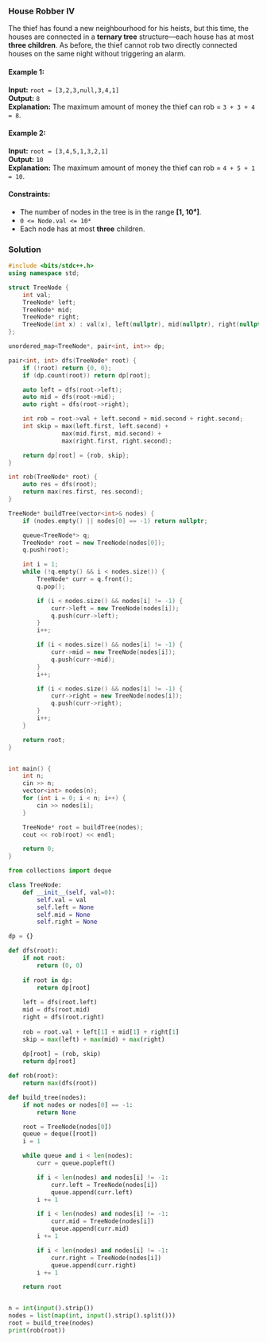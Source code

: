 ### House Robber IV  

The thief has found a new neighbourhood for his heists, but this time, the houses are connected in a **ternary tree** structure—each house has at most **three children**. As before, the thief cannot rob two directly connected houses on the same night without triggering an alarm.  

#### Example 1:  
**Input:** `root = [3,2,3,null,3,4,1]`  
**Output:** `8`  
**Explanation:** The maximum amount of money the thief can rob = `3 + 3 + 4 = 8`.  

#### Example 2:  
**Input:** `root = [3,4,5,1,3,2,1]`  
**Output:** `10`  
**Explanation:** The maximum amount of money the thief can rob = `4 + 5 + 1 = 10`.  

#### Constraints:  
- The number of nodes in the tree is in the range **[1, 10⁴]**.  
- `0 <= Node.val <= 10⁴`  
- Each node has at most **three** children.  


### Solution
```cpp
#include <bits/stdc++.h>
using namespace std;

struct TreeNode {
    int val;
    TreeNode* left;
    TreeNode* mid;
    TreeNode* right;
    TreeNode(int x) : val(x), left(nullptr), mid(nullptr), right(nullptr) {}
};

unordered_map<TreeNode*, pair<int, int>> dp;

pair<int, int> dfs(TreeNode* root) {
    if (!root) return {0, 0};
    if (dp.count(root)) return dp[root];

    auto left = dfs(root->left);
    auto mid = dfs(root->mid);
    auto right = dfs(root->right);

    int rob = root->val + left.second + mid.second + right.second;
    int skip = max(left.first, left.second) + 
               max(mid.first, mid.second) + 
               max(right.first, right.second);

    return dp[root] = {rob, skip}; 
}

int rob(TreeNode* root) {
    auto res = dfs(root);
    return max(res.first, res.second);
}

TreeNode* buildTree(vector<int>& nodes) {
    if (nodes.empty() || nodes[0] == -1) return nullptr;

    queue<TreeNode*> q;
    TreeNode* root = new TreeNode(nodes[0]);
    q.push(root);

    int i = 1;
    while (!q.empty() && i < nodes.size()) {
        TreeNode* curr = q.front();
        q.pop();

        if (i < nodes.size() && nodes[i] != -1) {
            curr->left = new TreeNode(nodes[i]);
            q.push(curr->left);
        }
        i++;

        if (i < nodes.size() && nodes[i] != -1) {
            curr->mid = new TreeNode(nodes[i]);
            q.push(curr->mid);
        }
        i++;

        if (i < nodes.size() && nodes[i] != -1) {
            curr->right = new TreeNode(nodes[i]);
            q.push(curr->right);
        }
        i++;
    }

    return root;
}


int main() {
    int n;
    cin >> n;
    vector<int> nodes(n);
    for (int i = 0; i < n; i++) {
        cin >> nodes[i];
    }

    TreeNode* root = buildTree(nodes);
    cout << rob(root) << endl;

    return 0;
}
```

```python
from collections import deque

class TreeNode:
    def __init__(self, val=0):
        self.val = val
        self.left = None
        self.mid = None
        self.right = None

dp = {}

def dfs(root):
    if not root:
        return (0, 0)
    
    if root in dp:
        return dp[root]
    
    left = dfs(root.left)
    mid = dfs(root.mid)
    right = dfs(root.right)
    
    rob = root.val + left[1] + mid[1] + right[1]
    skip = max(left) + max(mid) + max(right)
    
    dp[root] = (rob, skip)
    return dp[root]

def rob(root):
    return max(dfs(root))

def build_tree(nodes):
    if not nodes or nodes[0] == -1:
        return None

    root = TreeNode(nodes[0])
    queue = deque([root])
    i = 1

    while queue and i < len(nodes):
        curr = queue.popleft()

        if i < len(nodes) and nodes[i] != -1:
            curr.left = TreeNode(nodes[i])
            queue.append(curr.left)
        i += 1

        if i < len(nodes) and nodes[i] != -1:
            curr.mid = TreeNode(nodes[i])
            queue.append(curr.mid)
        i += 1

        if i < len(nodes) and nodes[i] != -1:
            curr.right = TreeNode(nodes[i])
            queue.append(curr.right)
        i += 1

    return root


n = int(input().strip())
nodes = list(map(int, input().strip().split()))
root = build_tree(nodes)
print(rob(root))

```